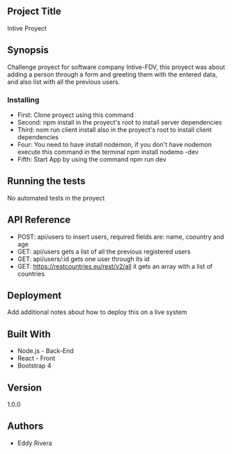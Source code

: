 ## Project Title

Intive Proyect

## Synopsis

Challenge proyect for software company Intive-FDV, this proyect was about adding a person through a form and greeting them with the entered data, and also list with all the previous users.

### Installing

* First: Clone proyect using this command 
* Second: npm install in the proyect's root to install server dependencies
* Third: nom run client install also in the proyect's root to install client dependencies
* Four: You need to have install nodemon, if you don't have nodemon execute this command in the terminal npm install nodemo -dev
* Fifth: Start App by using the command npm run dev

## Running the tests

No automated tests in the proyect

## API Reference

* POST: api/users to insert users, required fields are: name, coountry and age
* GET: api/users gets a list of all the previous registered users
* GET: api/users/:id gets one user through its id
* GET: https://restcountries.eu/rest/v2/all it gets an array with a list of countries

## Deployment

Add additional notes about how to deploy this on a live system

## Built With

* Node.js - Back-End
* React - Front
* Bootstrap 4

## Version

  1.0.0

## Authors

* Eddy Rivera

